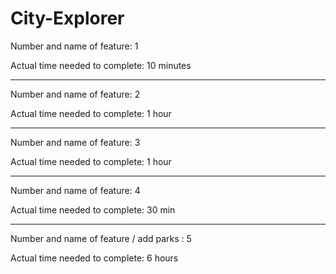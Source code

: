 # City-Explorer

Number and name of feature: 1

Actual time needed to complete: 10 minutes

************************************************************
Number and name of feature: 2

Actual time needed to complete: 1 hour

************************************************************
Number and name of feature: 3

Actual time needed to complete: 1 hour

************************************************************
Number and name of feature: 4

Actual time needed to complete: 30 min

************************************************************
Number and name of feature / add parks : 5

Actual time needed to complete: 6 hours


